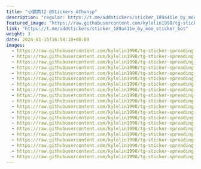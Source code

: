 ```yaml
---
title: "小鹦鹉12 @Stickers_AChansp"
description: "regular: https://t.me/addstickers/sticker_189a411e_by_moe_sticker_bot"
featured_image: "https://raw.githubusercontent.com/kylelin1998/tg-sticker-spreading-worldwide-images/main/img/2319a0cb-2316-41a6-82ef-ee02e9764461.jpg"
link: "https://t.me/addstickers/sticker_189a411e_by_moe_sticker_bot"
weight: 3
date: 2024-01-15T16:54:10+08:00
images:
  - https://raw.githubusercontent.com/kylelin1998/tg-sticker-spreading-worldwide-images/main/img/2319a0cb-2316-41a6-82ef-ee02e9764461.jpg
  - https://raw.githubusercontent.com/kylelin1998/tg-sticker-spreading-worldwide-images/main/img/ecbb4193-23ab-4e58-a035-cf46bff99fd1.jpg
  - https://raw.githubusercontent.com/kylelin1998/tg-sticker-spreading-worldwide-images/main/img/a5a16aba-320d-462d-8d28-2c988f097ae6.jpg
  - https://raw.githubusercontent.com/kylelin1998/tg-sticker-spreading-worldwide-images/main/img/a8a6af45-7b99-4cea-a204-5e1636ab6e86.jpg
  - https://raw.githubusercontent.com/kylelin1998/tg-sticker-spreading-worldwide-images/main/img/f0b5723c-b616-45f1-9a46-d3fc9d9b4464.jpg
  - https://raw.githubusercontent.com/kylelin1998/tg-sticker-spreading-worldwide-images/main/img/a5e76e43-70df-4446-b887-be0cbf122303.jpg
  - https://raw.githubusercontent.com/kylelin1998/tg-sticker-spreading-worldwide-images/main/img/d635c0a5-7092-440c-aa4c-907f6fcf955a.jpg
  - https://raw.githubusercontent.com/kylelin1998/tg-sticker-spreading-worldwide-images/main/img/710113aa-2cc6-4de9-bafe-ff62c931de56.jpg
  - https://raw.githubusercontent.com/kylelin1998/tg-sticker-spreading-worldwide-images/main/img/8f761b7a-b61a-4e6c-9454-83c94b2d9605.jpg
  - https://raw.githubusercontent.com/kylelin1998/tg-sticker-spreading-worldwide-images/main/img/5b5642f0-dcf9-412a-aee2-44d11d93103a.jpg
  - https://raw.githubusercontent.com/kylelin1998/tg-sticker-spreading-worldwide-images/main/img/a168ff94-a747-4932-9aa0-cf26406527a1.jpg
  - https://raw.githubusercontent.com/kylelin1998/tg-sticker-spreading-worldwide-images/main/img/e9c5f750-65d0-4bc5-b234-1b0a2910980f.jpg
  - https://raw.githubusercontent.com/kylelin1998/tg-sticker-spreading-worldwide-images/main/img/2f2603d7-18b5-4ef9-88d0-3353368cf84a.jpg
  - https://raw.githubusercontent.com/kylelin1998/tg-sticker-spreading-worldwide-images/main/img/c3a3279b-4cf8-48b9-9f9e-155405491d76.jpg
  - https://raw.githubusercontent.com/kylelin1998/tg-sticker-spreading-worldwide-images/main/img/05f58532-90f0-4592-b54b-04ea55154dcd.jpg
  - https://raw.githubusercontent.com/kylelin1998/tg-sticker-spreading-worldwide-images/main/img/88919571-cd06-48a1-8026-1c7d41214537.jpg
  - https://raw.githubusercontent.com/kylelin1998/tg-sticker-spreading-worldwide-images/main/img/bc1d89b3-526d-4c68-907d-a3517450dab0.jpg
  - https://raw.githubusercontent.com/kylelin1998/tg-sticker-spreading-worldwide-images/main/img/4d30f675-9179-486c-85ca-0c432aef949d.jpg
  - https://raw.githubusercontent.com/kylelin1998/tg-sticker-spreading-worldwide-images/main/img/768acb24-a19b-46de-8d63-81db683dbe8c.jpg
  - https://raw.githubusercontent.com/kylelin1998/tg-sticker-spreading-worldwide-images/main/img/89bcb6ec-70e9-4139-b5fa-f2d65f40667e.jpg
---
```

